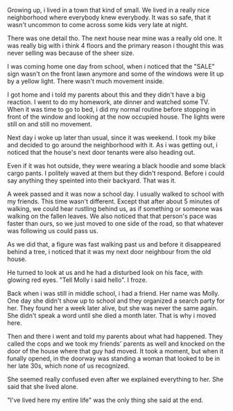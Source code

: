 Growing up, i lived in a town that kind of small. We lived in a really nice neighborhood where everybody knew everybody. It was so safe, that it wasn't uncommon to come across some kids very late at night.

There was one detail tho. The next house near mine was a really old one. It was really big with i think 4 floors and the primary reason i thought this was never selling was because of the sheer size.

I was coming home one day from school, when i noticed that the "SALE" sign wasn't on the front lawn anymore and some of the windows were lit up by a yellow light. There wasn't much movement inside.

I got home and i told my parents about this and they didn't have a big reaction. I went to do my homework, ate dinner and watched some TV. When it was time to go to bed, i did my normal routine before stopping in front of the window and looking at the now occupied house. The lights were still on and still no movement. 

Next day i woke up later than usual, since it was weekend. I took my bike and decided to go around the neighborhood with it. As i was getting out, i noticed that the house's next door tenants were also heading out. 

Even if it was hot outside, they were wearing a black hoodie and some black cargo pants. I politely waved at them but they didn't respond. Before i could say anything they speinted into their backyard. That was it. 

A week passed and it was now a school day. I usually walked to school with my friends. This time wasn't different. Except that after about 5 minutes of walking, we could hear rustling behind us, as if something or someone was walking on the fallen leaves. We also noticed that that person's pace was faster than ours, so we just moved to one side of the road, so that whatever was following us could pass us. 

As we did that, a figure was fast walking past us and before it disappeared behind a tree, i noticed that it was my next door neighbour from the old house. 

He turned to look at us and he had a disturbed look on his face, with glowing red eyes. "Tell Molly i said hello". I froze. 

Back when i was still in middle school, i had a friend. Her name was Molly. One day she didn't show up to school and they organized a search party for her. They found her a week later alive, but she was never the same again. She didn't speak a word until she died a month later. That is why i moved here. 

Then and there i went and told my parents about what had happened. They called the cops and we took my friends' parents as well and knocked on the door of the house where that guy had moved. It took a moment, but when it funally opened, in the doorway was standing a woman that looked to be in her late 30s, which none of us recognized. 

She seemed really confused even after we explained everything to her. She said that she lived alone. 

"I've lived here my entire life" was the only thing she said at the end.